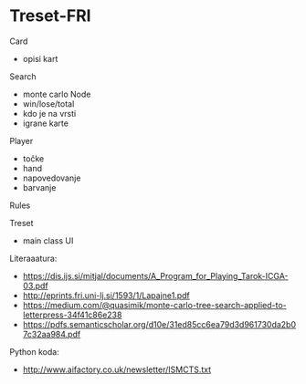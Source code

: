 # Treset-FRI

Card
- opisi kart

Search
- monte carlo
Node
- win/lose/total 
- kdo je na vrsti 
- igrane karte


Player
- točke
- hand
- napovedovanje
- barvanje

Rules

Treset
- main class
UI

Literaaatura:
- https://dis.ijs.si/mitjal/documents/A_Program_for_Playing_Tarok-ICGA-03.pdf
- http://eprints.fri.uni-lj.si/1593/1/Lapajne1.pdf
- https://medium.com/@quasimik/monte-carlo-tree-search-applied-to-letterpress-34f41c86e238
- https://pdfs.semanticscholar.org/d10e/31ed85cc6ea79d3d961730da2b07c32aa984.pdf

Python koda:
- http://www.aifactory.co.uk/newsletter/ISMCTS.txt
